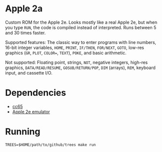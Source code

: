 # Apple 2a

Custom ROM for the Apple 2e. Looks mostly like a real Apple 2e, but
when you type `RUN`, the code is compiled instead of interpreted.
Runs between 5 and 30 times faster.

Supported features: The classic way to enter programs with
line numbers, 16-bit integer variables, `HOME`, `PRINT`, `IF/THEN`,
`FOR/NEXT`, `GOTO`, low-res graphics (`GR`, `PLOT`, `COLOR=`, `TEXT`),
`POKE`, and basic arithmetic.

Not supported: Floating point, strings, `NOT`, negative
integers, high-res graphics, `DATA/READ/RESUME`, `GOSUB/RETURN/POP`,
`DIM` (arrays), `REM`, keyboard input, and cassette I/O.

# Dependencies

* [cc65](https://github.com/cc65/cc65)
* [Apple 2e emulator](https://github.com/bradgrantham/apple2e)

# Running

```
TREES=$HOME/path/to/github/trees make run
```
